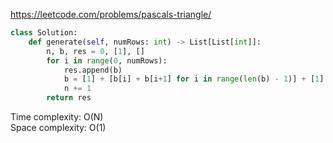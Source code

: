 <https://leetcode.com/problems/pascals-triangle/>
```python
class Solution:
    def generate(self, numRows: int) -> List[List[int]]:
        n, b, res = 0, [1], []
        for i in range(0, numRows):
            res.append(b)
            b = [1] + [b[i] + b[i+1] for i in range(len(b) - 1)] + [1]
            n += 1
        return res
```
Time complexity: O(N)  
Space complexity: O(1)

